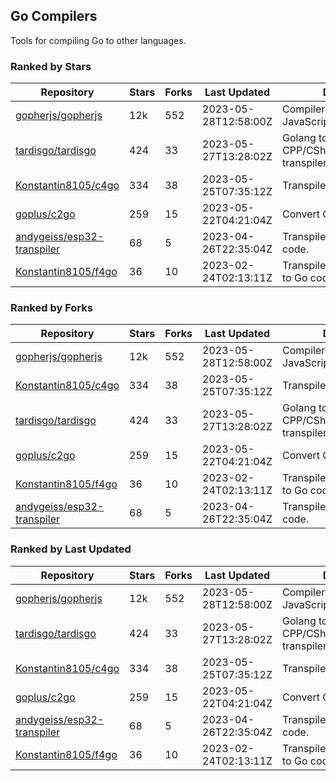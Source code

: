 ## Go Compilers

Tools for compiling Go to other languages.

### Ranked by Stars

| Repository | Stars | Forks | Last Updated | Description | 
|------------|-------|-------|--------------|-------------|
| [gopherjs/gopherjs](https://github.com/gopherjs/gopherjs) | 12k | 552 | 2023-05-28T12:58:00Z |  Compiler from Go to JavaScript. |
| [tardisgo/tardisgo](https://github.com/tardisgo/tardisgo) | 424 | 33 | 2023-05-27T13:28:02Z |  Golang to Haxe to CPP/CSharp/Java/JavaScript transpiler. |
| [Konstantin8105/c4go](https://github.com/Konstantin8105/c4go) | 334 | 38 | 2023-05-25T07:35:12Z |  Transpile C code to Go code. |
| [goplus/c2go](https://github.com/goplus/c2go) | 259 | 15 | 2023-05-22T04:21:04Z |  Convert C code to Go code. |
| [andygeiss/esp32-transpiler](https://github.com/andygeiss/esp32-transpiler) | 68 | 5 | 2023-04-26T22:35:04Z |  Transpile Go into Arduino code. |
| [Konstantin8105/f4go](https://github.com/Konstantin8105/f4go) | 36 | 10 | 2023-02-24T02:13:11Z |  Transpile FORTRAN 77 code to Go code. |

### Ranked by Forks

| Repository | Stars | Forks | Last Updated | Description | 
|------------|-------|-------|--------------|-------------|
| [gopherjs/gopherjs](https://github.com/gopherjs/gopherjs) | 12k | 552 | 2023-05-28T12:58:00Z |  Compiler from Go to JavaScript. |
| [Konstantin8105/c4go](https://github.com/Konstantin8105/c4go) | 334 | 38 | 2023-05-25T07:35:12Z |  Transpile C code to Go code. |
| [tardisgo/tardisgo](https://github.com/tardisgo/tardisgo) | 424 | 33 | 2023-05-27T13:28:02Z |  Golang to Haxe to CPP/CSharp/Java/JavaScript transpiler. |
| [goplus/c2go](https://github.com/goplus/c2go) | 259 | 15 | 2023-05-22T04:21:04Z |  Convert C code to Go code. |
| [Konstantin8105/f4go](https://github.com/Konstantin8105/f4go) | 36 | 10 | 2023-02-24T02:13:11Z |  Transpile FORTRAN 77 code to Go code. |
| [andygeiss/esp32-transpiler](https://github.com/andygeiss/esp32-transpiler) | 68 | 5 | 2023-04-26T22:35:04Z |  Transpile Go into Arduino code. |

### Ranked by Last Updated

| Repository | Stars | Forks | Last Updated | Description | 
|------------|-------|-------|--------------|-------------|
| [gopherjs/gopherjs](https://github.com/gopherjs/gopherjs) | 12k | 552 | 2023-05-28T12:58:00Z |  Compiler from Go to JavaScript. |
| [tardisgo/tardisgo](https://github.com/tardisgo/tardisgo) | 424 | 33 | 2023-05-27T13:28:02Z |  Golang to Haxe to CPP/CSharp/Java/JavaScript transpiler. |
| [Konstantin8105/c4go](https://github.com/Konstantin8105/c4go) | 334 | 38 | 2023-05-25T07:35:12Z |  Transpile C code to Go code. |
| [goplus/c2go](https://github.com/goplus/c2go) | 259 | 15 | 2023-05-22T04:21:04Z |  Convert C code to Go code. |
| [andygeiss/esp32-transpiler](https://github.com/andygeiss/esp32-transpiler) | 68 | 5 | 2023-04-26T22:35:04Z |  Transpile Go into Arduino code. |
| [Konstantin8105/f4go](https://github.com/Konstantin8105/f4go) | 36 | 10 | 2023-02-24T02:13:11Z |  Transpile FORTRAN 77 code to Go code. |

